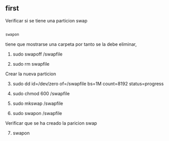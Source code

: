 ## first 

Verificar si se tiene una particion swap 
```bash

swapon

```

tiene que mostrarse una carpeta por tanto se la debe eliminar,

1. sudo swapoff /swapfile

2. sudo rm swapfile

Crear la nueva particion

3. sudo dd id=/dev/zero of=/swapfile bs=1M count=8192 status=progress

4. sudo chmod 600 /swapfile
5. sudo mkswap /swapfile
6. sudo swapon /swapfile

Verificar que se ha creado la paricion swap

7. swapon
